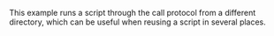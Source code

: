 This example runs a script through the call protocol from a different directory,
which can be useful when reusing a script in several places.
